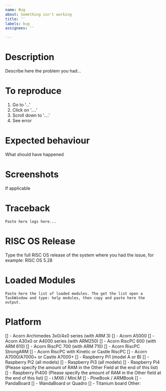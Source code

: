 ```yaml
---
name: Bug
about: Something isn't working
title: ''
labels: bug
assignees: ''

---
```


# Description

Describe here the problem you had...

# To reproduce

1. Go to '...'
2. Click on '....'
3. Scroll down to '....'
4. See error

# Expected behaviour

What should have happened

# Screenshots

If applicable

# Traceback

```
Paste here logs here...
```

# RISC OS Release

Type the full RISC OS release of the system where you had the issue, for example: RISC OS 5.28

# Loaded Modules

```
Paste here the list of loaded modules. The get the list open a TaskWindow and type: help modules, then copy and paste here the output.
```

# Platform

[] - Acorn Archimedes 3x0/4x0 series (with ARM 3)
[] - Acorn A5000
[] - Acorn A30x0 or A4000 series (with ARM250)
[] - Acorn RiscPC 600 (with ARM 610)
[] - Acorn RiscPC 700 (with ARM 710)
[] - Acorn RiscPC StrongARM
[] - Acorn RiscPC with Kinetic or Castle RiscPC
[] - Acorn A7000/A7000+ or Castle A7000+
[] - Raspberry Pi1 (model A or B)
[] - Raspberry Pi2 (all models)
[] - Raspberry Pi3 (all models)
[] - Raspberry Pi4 (Please specify the amount of RAM in the Other Field at the end of this list)
[] - Raspberry Pi400 (Please specify the amount of RAM in the Other field at the end of this list)
[] - i.MX6 / Mini.M
[] - PineBook / ARMBook
[] - PandaBoard
[] - WandaBoard or Quadro
[] - Titanium board
Other:

